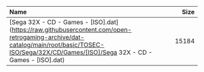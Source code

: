 |Name|Size|
|:---|---:|
|[Sega 32X - CD - Games - [ISO].dat](https://raw.githubusercontent.com/open-retrogaming-archive/dat-catalog/main/root/basic/TOSEC-ISO/Sega/32X/CD/Games/[ISO]/Sega 32X - CD - Games - [ISO].dat)|15184|
